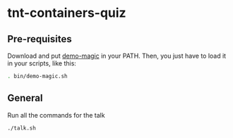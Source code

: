 # tnt-containers-quiz

## Pre-requisites

Download and put [demo-magic](https://github.com/paxtonhare/demo-magic) in your PATH.
Then, you just have to load it in your scripts, like this:

```bash
. bin/demo-magic.sh
```

## General

Run all the commands for the talk

```bash
./talk.sh
```
